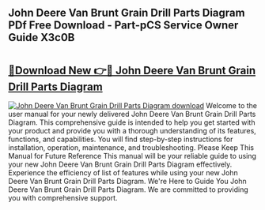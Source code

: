 ## John Deere Van Brunt Grain Drill Parts Diagram PDf Free Download - Part-pCS Service Owner Guide X3c0B

# <h2><a href="http://dfppfe2.blite.top/?on=John+Deere+Van+Brunt+Grain+Drill+Parts+Diagram">🔗Download New 👉🔴 John Deere Van Brunt Grain Drill Parts Diagram</a></h2>

[![John Deere Van Brunt Grain Drill Parts Diagram download](https://i.imgur.com/lujVjoI.png)](http://dfppfe2.blite.top/?on=John+Deere+Van+Brunt+Grain+Drill+Parts+Diagram)
Welcome to the user manual for your newly delivered John Deere Van Brunt Grain Drill Parts Diagram. This comprehensive guide is intended to help you get started with your product and provide you with a thorough understanding of its features, functions, and capabilities. You will find step-by-step instructions for installation, operation, maintenance, and troubleshooting. Please Keep This Manual for Future Reference This manual will be your reliable guide to using your new John Deere Van Brunt Grain Drill Parts Diagram effectively. Experience the efficiency of list of features while using your new John Deere Van Brunt Grain Drill Parts Diagram. We're Here to Guide You John Deere Van Brunt Grain Drill Parts Diagram. We are committed to providing you with comprehensive support.

